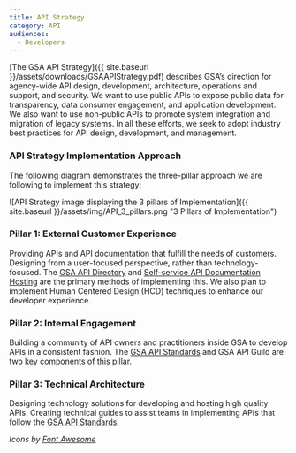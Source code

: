 ```yaml
---
title: API Strategy
category: API
audiences:
  - Developers
---
```


[The GSA API Strategy]({{ site.baseurl }}/assets/downloads/GSAAPIStrategy.pdf) describes GSA’s direction for agency­-wide API design, development, architecture, operations and support, and security. We want to use public APIs to expose public data for transparency, data consumer engagement, and application development. We also want to use non-public APIs to promote system integration and migration of legacy systems. In all these efforts, we seek to adopt industry best practices for API design, development, and management.

### API Strategy Implementation Approach

The following diagram demonstrates the three-pillar approach we are following to implement this strategy:

![API Strategy image displaying the 3 pillars of Implementation]({{ site.baseurl }}/assets/img/API_3_pillars.png "3 Pillars of Implementation")

### Pillar 1: External Customer Experience

Providing APIs and API documentation that fulfill the needs of customers. Designing from a user-focused perspective, rather than technology-focused. The [GSA API Directory](https://open.gsa.gov/api) and [Self-service API Documentation Hosting](https://github.com/GSA/open-gsa-redesign/blob/master/APIDOCS.md) are the primary methods of implementing this. We also plan to implement Human Centered Design (HCD) techniques to enhance our developer experience.

### Pillar 2: Internal Engagement

Building a community of API owners and practitioners inside GSA to develop APIs in a consistent fashion. The [GSA API Standards](/guides/API_standards) and GSA API Guild are two key components of this pillar.

### Pillar 3: Technical Architecture

Designing technology solutions for developing and hosting high quality APIs. Creating technical guides to assist teams in implementing APIs that follow the [GSA API Standards](/guides/API_standards).




*Icons by [Font Awesome](https://github.com/FortAwesome/Font-Awesome)*
